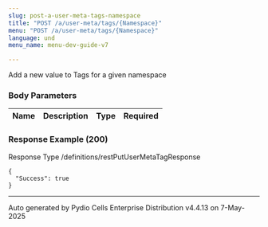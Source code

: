 ```yaml
---
slug: post-a-user-meta-tags-namespace
title: "POST /a/user-meta/tags/{Namespace}"
menu: "POST /a/user-meta/tags/{Namespace}"
language: und
menu_name: menu-dev-guide-v7

---
```








 
Add a new value to Tags for a given namespace  


### Body Parameters

Name | Description | Type | Required
---|---|---|---






### Response Example (200)
Response Type /definitions/restPutUserMetaTagResponse

```
{
  "Success": true
}
```




---
Auto generated by Pydio Cells Enterprise Distribution v4.4.13 on 7-May-2025
